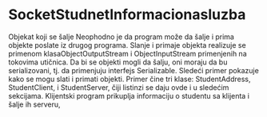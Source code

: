 # SocketStudnetInformacionasluzba
Objekat koji se šalje Neophodno je da program može da šalje i prima objekte poslate iz drugog programa. Slanje i primaje objekta realizuje se primenom klasaObjectOutputStream i ObjectInputStream primenjenih na tokovima utičnica. Da bi se objekti mogli da šalju, oni moraju da bu serializovani, tj. da primenjuju interfejs Serializable.  Sledeći primer pokazuje kako se mogu slati i primati objekti. Primer čine tri klase: StudentAddress, StudentClient, i StudentServer, čiji listinzi se daju ovde i u sledećim sekcijama. Klijentski program prikuplja informaciju o studentu sa klijenta i šalje ih serveru, 
